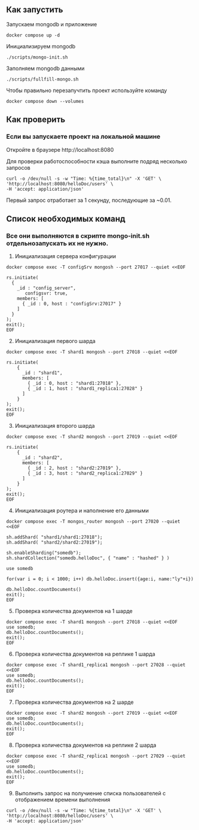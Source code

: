 ## Как запустить

Запускаем mongodb и приложение

```shell
docker compose up -d
```

Инициализируем mongodb

```shell
./scripts/mongo-init.sh
```

Заполняем mongodb данными

```shell
./scripts/fullfill-mongo.sh
```

Чтобы правильно перезапучтить проект используйте команду
```shell
docker compose down --volumes
```

## Как проверить

### Если вы запускаете проект на локальной машине

Откройте в браузере http://localhost:8080

Для проверки работоспособности кэша выполните подряд несколько запросов
```shell
curl -o /dev/null -s -w "Time: %{time_total}\n" -X 'GET' \
'http://localhost:8080/helloDoc/users' \
-H 'accept: application/json'
```
 Первый запрос отработает за 1 секунду, последующие за ~0.01.

## Список необходимых команд
### Все они выполняются в скрипте mongo-init.sh отдельнозапускать их не нужно.

1. Инициализация сервера конфигурации
```shell
docker compose exec -T configSrv mongosh --port 27017 --quiet <<EOF

rs.initiate(
  {
    _id : "config_server",
       configsvr: true,
    members: [
      { _id : 0, host : "configSrv:27017" }
    ]
  }
);
exit();
EOF
```
2. Инициализация первого шарда
```shell
docker compose exec -T shard1 mongosh --port 27018 --quiet <<EOF

rs.initiate(
    {
      _id : "shard1",
      members: [
        { _id : 0, host : "shard1:27018" },
        { _id : 1, host : "shard1_replica1:27028" }
      ]
    }
);
exit();
EOF
```
3. Инициализация второго шарда
```shell
docker compose exec -T shard2 mongosh --port 27019 --quiet <<EOF

rs.initiate(
    {
      _id : "shard2",
      members: [
        { _id : 2, host : "shard2:27019" },
        { _id : 3, host : "shard2_replica1:27029" }
      ]
    }
);
exit();
EOF
```
4. Инициализация роутера и наполнение его данными
```shell
docker compose exec -T mongos_router mongosh --port 27020 --quiet <<EOF

sh.addShard( "shard1/shard1:27018");
sh.addShard( "shard2/shard2:27019");

sh.enableSharding("somedb");
sh.shardCollection("somedb.helloDoc", { "name" : "hashed" } )

use somedb

for(var i = 0; i < 1000; i++) db.helloDoc.insert({age:i, name:"ly"+i})

db.helloDoc.countDocuments()
exit();
EOF
```

5. Проверка количества документов на 1 шарде
```shell
docker compose exec -T shard1 mongosh --port 27018 --quiet <<EOF
use somedb;
db.helloDoc.countDocuments();
exit();
EOF
```

6. Проверка количества документов на реплике 1 шарда
```shell
docker compose exec -T shard1_replica1 mongosh --port 27028 --quiet <<EOF
use somedb;
db.helloDoc.countDocuments();
exit();
EOF
```

7. Проверка количества документов на 2 шарде
```shell
docker compose exec -T shard2 mongosh --port 27019 --quiet <<EOF
use somedb;
db.helloDoc.countDocuments();
exit();
EOF
```

8. Проверка количества документов на реплике 2 шарда
```shell
docker compose exec -T shard2_replica1 mongosh --port 27029 --quiet <<EOF
use somedb;
db.helloDoc.countDocuments();
exit();
EOF
```

9. Выполнить запрос на получиение списка пользователей с отображением времени выполнения
```shell
curl -o /dev/null -s -w "Time: %{time_total}\n" -X 'GET' \
'http://localhost:8080/helloDoc/users' \
-H 'accept: application/json'
```